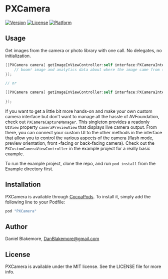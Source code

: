 # PXCamera

[![Version](https://img.shields.io/cocoapods/v/PXCamera.svg?style=flat)](http://cocoapods.org/pods/PXCamera)
[![License](https://img.shields.io/cocoapods/l/PXCamera.svg?style=flat)](http://cocoapods.org/pods/PXCamera)
[![Platform](https://img.shields.io/cocoapods/p/PXCamera.svg?style=flat)](http://cocoapods.org/pods/PXCamera)

## Usage

Get images from the camera or photo library with one call.  No delegates, no initialization.

```objective-c
[[PXCamera camera] getImageInViewController:self interface:PXCameraInterfaceCamera completion:^(UIImage * image, PXCameraImageSource source) {
    // boom! image and analytics data about where the image came from (camera or library)
}];

// or 

[[PXCamera camera] getImageInViewController:self interface:PXCameraInterfaceLibrary completion:^(UIImage * image, PXCameraImageSource source) {
    
}];
```

If you want to get a little bit more hands-on and make your own custom camera interface but don't want to manage all the hassle of AVFoundation, check out `PXCameraCaptureManager`.  This singleton provides a readonly `UIView` property `cameraPreviewView` that displays live camera output.  From there, you can connect your custom UI to the other methods in the interface that allow you to control the various aspects of the camera (flash mode, preview orientation, front -facing or back-facing camera).  Check out the `PXCustomCameraViewController` in the example project for a really basic example.

To run the example project, clone the repo, and run `pod install` from the Example directory first.

## Installation

PXCamera is available through [CocoaPods](http://cocoapods.org). To install
it, simply add the following line to your Podfile:

```ruby
pod "PXCamera"
```

## Author

Daniel Blakemore, DanBlakemore@gmail.com

## License

PXCamera is available under the MIT license. See the LICENSE file for more info.
